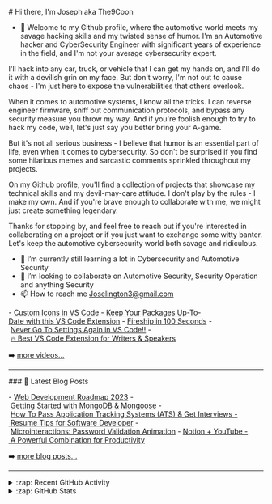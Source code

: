 
# Hi there, I'm Joseph aka The9Coon
- 👀 Welcome to my Github profile, where the automotive world meets my savage hacking skills and my twisted sense of humor. I'm an Automotive hacker and CyberSecurity Engineer with significant years of experience in the field, and I'm not your average cybersecurity expert.

I'll hack into any car, truck, or vehicle that I can get my hands on, and I'll do it with a devilish grin on my face. But don't worry, I'm not out to cause chaos - I'm just here to expose the vulnerabilities that others overlook.

When it comes to automotive systems, I know all the tricks. I can reverse engineer firmware, sniff out communication protocols, and bypass any security measure you throw my way. And if you're foolish enough to try to hack my code, well, let's just say you better bring your A-game.

But it's not all serious business - I believe that humor is an essential part of life, even when it comes to cybersecurity. So don't be surprised if you find some hilarious memes and sarcastic comments sprinkled throughout my projects.

On my Github profile, you'll find a collection of projects that showcase my technical skills and my devil-may-care attitude. I don't play by the rules - I make my own. And if you're brave enough to collaborate with me, we might just create something legendary.

Thanks for stopping by, and feel free to reach out if you're interested in collaborating on a project or if you just want to exchange some witty banter. Let's keep the automotive cybersecurity world both savage and ridiculous.




- 🌱 I’m currently still learning a lot in Cybersecurity and Automotive Security
- 💞️ I’m looking to collaborate on Automotive Security, Security Operation and anything Security 
- 📫 How to reach me Joselington3@gmail.com

<!---
brosjsy/brosjsy is a ✨ special ✨ repository because its `README.md` (this file) appears on your GitHub profile.
You can click the Preview link to take a look at your changes.]👋  
  
 [![YouTube Channel Subscribers](https://img.shields.io/youtube/channel/subscribers/UCDCHcqyeQgJ-jVSd6VJkbCw?logo=youtube&logoColor=red&style=for-the-badge)][youtube] 
 [![Website](https://img.shields.io/website?label=codeSTACKr.com&style=for-the-badge&url=https%3A%2F%2Fcodestackr.com)](https://codestackr.com) 
 [![Twitter Follow](https://img.shields.io/twitter/follow/codeSTACKr?color=1DA1F2&logo=twitter&style=for-the-badge)](https://twitter.com/intent/follow?original_referer=https%3A%2F%2Fgithub.com%2FcodeSTACKr&screen_name=codeSTACKr) 
  
 [![Visual Studio Marketplace Rating (Stars)](https://img.shields.io/visual-studio-marketplace/stars/codestackr.codestackr-theme?label=codeSTACKr%20VS%20Code%20Theme&logo=visualstudiocode&logoColor=ff652f&style=for-the-badge)](https://marketplace.visualstudio.com/items?itemName=codestackr.codestackr-theme) 
 [![Become A VS Code SuperHero](https://img.shields.io/badge/-Become%20A%20VS%20Code%20SuperHero%20%E2%86%92-gray.svg?colorB=ff652f&style=for-the-badge)](https://vsCodeHero.com) 
  
  
 ## I'm a Husband, Father, Developer, and Teacher!! 
  
 - 🔭 Check out my VS Code course: [Become A VS Code SuperHero!][course]! 
 - 🌱 I’m currently learning everything 🤣 
 - 👯 I’m looking to collaborate with other content creators 
 - 🥅 2022 Goals: Learn more about web3 
 - ⚡ Fun fact: I love to draw and play guitar / drums 
 - 😻 Check out the NFT collection I created: [CodeCats](https://opensea.io/collection/codecats?search[sortAscending]=true&search[sortBy]=PRICE&search[toggles][0]=BUY_NOW) 
  
 ### Connect with me: 
  
 [![website](./img/globe-light.svg)](https://codestackr.com#gh-light-mode-only) 
 [![website](./img/globe-dark.svg)](https://codestackr.com#gh-dark-mode-only) 
 &nbsp;&nbsp; 
 [![website](./img/youtube-light.svg)](https://youtube.com/codestackr#gh-light-mode-only) 
 [![website](./img/youtube-dark.svg)](https://youtube.com/codestackr#gh-dark-mode-only) 
 &nbsp;&nbsp; 
 [![website](./img/twitter-light.svg)](https://twitter.com/codestackr#gh-light-mode-only) 
 [![website](./img/twitter-dark.svg)](https://twitter.com/codestackr#gh-dark-mode-only) 
 &nbsp;&nbsp; 
 [![website](./img/linkedin-light.svg)](https://linkedin.com/in/codeSTACKr#gh-light-mode-only) 
 [![website](./img/linkedin-dark.svg)](https://linkedin.com/in/codeSTACKr#gh-dark-mode-only) 
 &nbsp;&nbsp; 
 [![website](./img/instagram-light.svg)](https://instagram.com/codeSTACKr#gh-light-mode-only) 
 [![website](./img/instagram-dark.svg)](https://instagram.com/codeSTACKr#gh-dark-mode-only) 
  
 ### Languages and Tools: 
  
 [<img align="left" alt="Visual Studio Code" width="26px" src="https://cdn.jsdelivr.net/gh/devicons/devicon/icons/vscode/vscode-original.svg" style="padding-right:10px;" />][webdevplaylist] 
 [<img align="left" alt="HTML5" width="26px" src="https://cdn.jsdelivr.net/gh/devicons/devicon/icons/html5/html5-original.svg" style="padding-right:10px;" />][webdevplaylist] 
 [<img align="left" alt="CSS3" width="26px" src="https://cdn.jsdelivr.net/gh/devicons/devicon/icons/css3/css3-original.svg" style="padding-right:10px;" />][cssplaylist] 
 [<img align="left" alt="Sass" width="26px" src="https://cdn.jsdelivr.net/gh/devicons/devicon/icons/sass/sass-original.svg" style="padding-right:10px;" />][cssplaylist] 
 [<img align="left" alt="JavaScript" width="26px" src="https://cdn.jsdelivr.net/gh/devicons/devicon/icons/javascript/javascript-original.svg" style="padding-right:10px;" />][jsplaylist] 
 [<img align="left" alt="React" width="26px" src="https://cdn.jsdelivr.net/gh/devicons/devicon/icons/react/react-original.svg" style="padding-right:10px;" />][reactplaylist] 
 [<img align="left" alt="Gatsby" width="26px" src="https://cdn.jsdelivr.net/gh/devicons/devicon/icons/gatsby/gatsby-original.svg" style="padding-right:10px;" />][webdevplaylist] 
 [<img align="left" alt="GraphQL" width="26px" src="https://cdn.jsdelivr.net/gh/devicons/devicon/icons/graphql/graphql-plain.svg" style="padding-right:10px;" />][webdevplaylist] 
 [<img align="left" alt="Node.js" width="26px" src="https://cdn.jsdelivr.net/gh/devicons/devicon/icons/nodejs/nodejs-original.svg" style="padding-right:10px;" />][webdevplaylist] 
 [<img align="left" alt="Deno" width="26px" src="./img/deno-light.svg" style="padding-right:10px;" />][webdevplaylist] 
 [<img align="left" alt="MongoDB" width="26px" src="https://cdn.jsdelivr.net/gh/devicons/devicon/icons/mongodb/mongodb-original.svg" style="padding-right:10px;" />][webdevplaylist] 
 [<img align="left" alt="MySQL" width="26px" src="https://cdn.jsdelivr.net/gh/devicons/devicon/icons/mysql/mysql-original.svg" style="padding-right:10px;" />][webdevplaylist] 
 [<img align="left" alt="Git" width="26px" src="https://cdn.jsdelivr.net/gh/devicons/devicon/icons/git/git-original.svg" style="padding-right:10px;" />][webdevplaylist] 
 [<img align="left" alt="GitHub" width="26px" src="https://user-images.githubusercontent.com/3369400/139447912-e0f43f33-6d9f-45f8-be46-2df5bbc91289.png" style="padding-right:10px;" />](https://www.youtube.com/playlist?list=PLkwxH9e_vrAJ0WbEsFA9W3I1W-g_BTsbt#gh-dark-mode-only) 
 [<img align="left" alt="GitHub" width="26px" src="https://user-images.githubusercontent.com/3369400/139448065-39a229ba-4b06-434b-bc67-616e2ed80c8f.png" style="padding-right:10px;" />](https://www.youtube.com/playlist?list=PLkwxH9e_vrAJ0WbEsFA9W3I1W-g_BTsbt#gh-light-mode-only) 
 [<img align="left" alt="Terminal" width="26px" src="./img/terminal-light.svg" />](https://www.youtube.com/playlist?list=PLkwxH9e_vrAJ0WbEsFA9W3I1W-g_BTsbt#gh-light-mode-only) 
 [<img align="left" alt="Terminal" width="26px" src="./img/terminal-dark.svg" />](https://www.youtube.com/playlist?list=PLkwxH9e_vrAJ0WbEsFA9W3I1W-g_BTsbt#gh-dark-mode-only) 
  
 <br /> 
 <br /> 
  
 --- 
  
 ### 📺 Latest YouTube Videos 
  
 <!-- YOUTUBE:START --> 
 - [Custom Icons in VS Code](https://www.youtube.com/watch?v=srGCblsKmDs) 
 - [Keep Your Packages Up-To-Date with this VS Code Extension](https://www.youtube.com/watch?v=FIHFLGEPolg) 
 - [Fireship in 100 Seconds](https://www.youtube.com/watch?v=cYoY_WbqNSw) 
 - [Never Go To Settings Again in VS Code!!](https://www.youtube.com/watch?v=q_oExJyObUw) 
 - [🔥 Best VS Code Extension for Writers &amp; Speakers](https://www.youtube.com/watch?v=2R20LH1uG2E) 
 <!-- YOUTUBE:END --> 
  
 ➡️ [more videos...](https://youtube.com/codestackr) 
  
 --- 
  
 ### 📕 Latest Blog Posts 
  
 <!-- BLOG-POST-LIST:START --> 
 - [Web Development Roadmap 2023](https://dev.to/codestackr/web-development-roadmap-2023-5beo) 
 - [Getting Started with MongoDB &amp; Mongoose](https://dev.to/codestackr/getting-started-with-mongodb-mongoose-2h6a) 
 - [How To Pass Application Tracking Systems &lpar;ATS&rpar; &amp; Get Interviews - Resume Tips for Software Developer](https://dev.to/codestackr/how-to-pass-application-tracking-systems-ats-get-interviews-resume-tips-for-software-developer-4bmo) 
 - [Microinteractions: Password Validation Animation](https://dev.to/codestackr/microinteractions-password-validation-animation-5629) 
 - [Notion + YouTube - A Powerful Combination for Productivity](https://dev.to/codestackr/notion-youtube-a-powerful-combination-for-productivity-1def) 
 <!-- BLOG-POST-LIST:END --> 
  
 ➡️ [more blog posts...](https://codestackr.com) 
  
 --- 
  
 <details> 
   <summary>:zap: Recent GitHub Activity</summary> 
    
 <!--START_SECTION:activity--> 
 1. 🗣 Commented on [#3](https://github.com/motion-canvas/examples/issues/3) in [motion-canvas/examples](https://github.com/motion-canvas/examples) 
 2. 🎉 Merged PR [#1](https://github.com/codeSTACKr/gentree-generator/pull/1) in [codeSTACKr/gentree-generator](https://github.com/codeSTACKr/gentree-generator) 
 3. 💪 Opened PR [#1](https://github.com/codeSTACKr/gentree-generator/pull/1) in [codeSTACKr/gentree-generator](https://github.com/codeSTACKr/gentree-generator) 
 4. 💪 Opened PR [#1](https://github.com/studio-demo/cloudcash-sass/pull/1) in [studio-demo/cloudcash-sass](https://github.com/studio-demo/cloudcash-sass) 
 5. 🎉 Merged PR [#1](https://github.com/codeSTACKr/superhero-extensions/pull/1) in [codeSTACKr/superhero-extensions](https://github.com/codeSTACKr/superhero-extensions) 
 <!--END_SECTION:activity--> 
  
 </details> 
  
 <details> 
   <summary>:zap: GitHub Stats</summary> 
  
   <img align="left" alt="codeSTACKr's GitHub Stats" src="https://github-readme-stats.vercel.app/api?username=codeSTACKr&show_icons=true&hide_border=false&title_color=ff652f&icon_color=FFE400&bg_color=09131B&text_color=ffffff&border_color=0c1a25" /> 
  
 </details> 
  
 [website]: https://codeSTACKr.com 
 [course]: http://vsCodeHero.com 
 [twitter]: https://twitter.com/codeSTACKr 
 [youtube]: https://youtube.com/codeSTACKr 
 [instagram]: https://instagram.com/codeSTACKr 
 [linkedin]: https://linkedin.com/in/codeSTACKr 
 [webdevplaylist]: https://www.youtube.com/playlist?list=PLkwxH9e_vrAJ0WbEsFA9W3I1W-g_BTsbt 
 [jsplaylist]: https://www.youtube.com/playlist?list=PLkwxH9e_vrALRJKu7wfXby3MKeflhTu6B 
 [cssplaylist]: https://www.youtube.com/playlist?list=PLkwxH9e_vrALSdvZuEh6gqQdmDoDIoqz4 
 [reactplaylist]: https://www.youtube.com/playlist?list=PLkwxH9e_vrAK4TdffpxKY3QGyHCpxFcQ0
